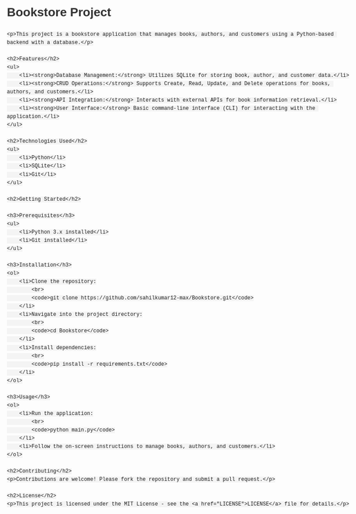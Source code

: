 <!DOCTYPE html>
<html lang="en">
<head>
    <meta charset="UTF-8">
    <meta name="viewport" content="width=device-width, initial-scale=1.0">
    <title>Bookstore Project</title>
    <style>
        body {
            font-family: Arial, sans-serif;
            line-height: 1.6;
            margin: 20px;
            max-width: 800px;
            margin-left: auto;
            margin-right: auto;
        }
        h1, h2, h3 {
            color: #333;
        }
        code {
            background-color: #f4f4f4;
            padding: 5px;
            border-radius: 4px;
            font-family: "Courier New", Courier, monospace;
        }
    </style>
</head>
<body>
    <h1>Bookstore Project</h1>
    
    <p>This project is a bookstore application that manages books, authors, and customers using a Python-based backend with a database.</p>
    
    <h2>Features</h2>
    <ul>
        <li><strong>Database Management:</strong> Utilizes SQLite for storing book, author, and customer data.</li>
        <li><strong>CRUD Operations:</strong> Supports Create, Read, Update, and Delete operations for books, authors, and customers.</li>
        <li><strong>API Integration:</strong> Interacts with external APIs for book information retrieval.</li>
        <li><strong>User Interface:</strong> Basic command-line interface (CLI) for interacting with the application.</li>
    </ul>
    
    <h2>Technologies Used</h2>
    <ul>
        <li>Python</li>
        <li>SQLite</li>
        <li>Git</li>
    </ul>
    
    <h2>Getting Started</h2>
    
    <h3>Prerequisites</h3>
    <ul>
        <li>Python 3.x installed</li>
        <li>Git installed</li>
    </ul>
    
    <h3>Installation</h3>
    <ol>
        <li>Clone the repository:
            <br>
            <code>git clone https://github.com/sahilkumar12-max/Bookstore.git</code>
        </li>
        <li>Navigate into the project directory:
            <br>
            <code>cd Bookstore</code>
        </li>
        <li>Install dependencies:
            <br>
            <code>pip install -r requirements.txt</code>
        </li>
    </ol>
    
    <h3>Usage</h3>
    <ol>
        <li>Run the application:
            <br>
            <code>python main.py</code>
        </li>
        <li>Follow the on-screen instructions to manage books, authors, and customers.</li>
    </ol>
    
    <h2>Contributing</h2>
    <p>Contributions are welcome! Please fork the repository and submit a pull request.</p>
    
    <h2>License</h2>
    <p>This project is licensed under the MIT License - see the <a href="LICENSE">LICENSE</a> file for details.</p>
    
</body>
</html>
